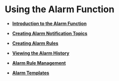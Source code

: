 # Using the Alarm Function<a name="EN-US_TOPIC_0135551742"></a>

-   **[Introduction to the Alarm Function](introduction-to-the-alarm-function.md)**  

-   **[Creating Alarm Notification Topics](creating-alarm-notification-topics.md)**  

-   **[Creating Alarm Rules](creating-alarm-rules.md)**  

-   **[Viewing the Alarm History](viewing-the-alarm-history.md)**  

-   **[Alarm Rule Management](alarm-rule-management.md)**  

-   **[Alarm Templates](alarm-templates.md)**  


